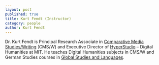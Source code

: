 ```yaml
---
layout: post
published: true
title: Kurt Fendt (Instructor)
category: people
author: Kurt Fendt
---
```




Dr. Kurt Fendt is Principal Research Associate in [Comparative Media Studies/Writing](http://cmsw.mit.edu) (CMS/W) and Executive Director of [HyperStudio](http://hyperstudio.mit.edu) – Digital Humanities at MIT. He teaches Digital Humanities subjects in CMS/W and German Studies courses in [Global Studies and Languages](http://mitgsl.mit.edu).
